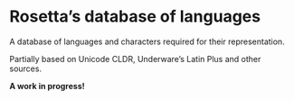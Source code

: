 # Rosetta’s database of languages

A database of languages and characters required for their representation. 

Partially based on Unicode CLDR, Underware’s Latin Plus and other sources.

**A work in progress!**
